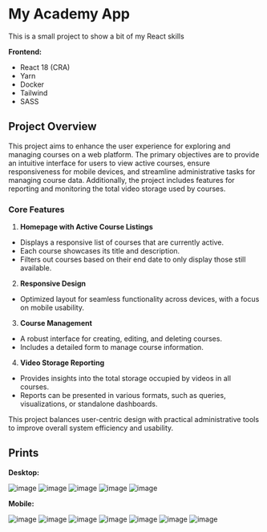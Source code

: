 # My Academy App

This is a small project to show a bit of my React skills

**Frontend:**

- React 18 (CRA)
- Yarn
- Docker
- Tailwind
- SASS

## Project Overview

This project aims to enhance the user experience for exploring and managing courses on a web platform. The primary
objectives are to provide an intuitive interface for users to view active courses, ensure responsiveness for mobile
devices, and streamline administrative tasks for managing course data. Additionally, the project includes features for
reporting and monitoring the total video storage used by courses.

### Core Features

1. **Homepage with Active Course Listings**

  - Displays a responsive list of courses that are currently active.
  - Each course showcases its title and description.
  - Filters out courses based on their end date to only display those still available.

2. **Responsive Design**

  - Optimized layout for seamless functionality across devices, with a focus on mobile usability.

3. **Course Management**

  - A robust interface for creating, editing, and deleting courses.
  - Includes a detailed form to manage course information.

4. **Video Storage Reporting**

  - Provides insights into the total storage occupied by videos in all courses.
  - Reports can be presented in various formats, such as queries, visualizations, or standalone dashboards.

This project balances user-centric design with practical administrative tools to improve overall system efficiency and
usability.


## Prints

**Desktop:**

![image](https://github.com/user-attachments/assets/ed9587c9-54e6-4ccc-995a-d02e67fb50f9)
![image](https://github.com/user-attachments/assets/111903a3-a0b4-4a05-b190-0790659c656a)
![image](https://github.com/user-attachments/assets/7f6b52d6-f2f3-47e0-bcb6-e6322dd60459)
![image](https://github.com/user-attachments/assets/d97a9dee-735e-4e44-97c9-e438b0ca3860)
![image](https://github.com/user-attachments/assets/eb8a2418-dff7-487e-96eb-31b7ac06e015)


**Mobile:**

![image](https://github.com/user-attachments/assets/4c5d3944-4755-4de1-a048-09c8f9633f0c)
![image](https://github.com/user-attachments/assets/3502f9a8-11d9-4b89-b8a0-97016425a3c8)
![image](https://github.com/user-attachments/assets/38b06dce-6ba2-4cb4-a71d-7576f0d73208)
![image](https://github.com/user-attachments/assets/eec32ae2-f896-4c21-b96e-f778d1e9b65c)
![image](https://github.com/user-attachments/assets/e23a8ac1-78b7-4a44-8b63-ee804131cac4)
![image](https://github.com/user-attachments/assets/1f7ec1db-150c-406c-acdd-e91c31472cbc)
![image](https://github.com/user-attachments/assets/c4e81c5b-1f7c-41cb-8313-5646bc445801)





